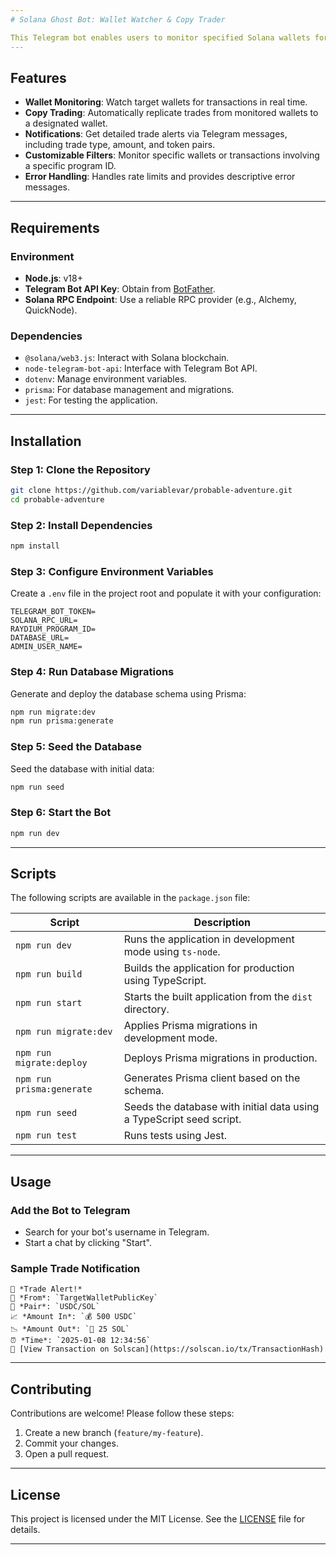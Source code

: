 ```yaml
---
# Solana Ghost Bot: Wallet Watcher & Copy Trader

This Telegram bot enables users to monitor specified Solana wallets for transactions and execute copy trades automatically. It's designed to be user-friendly and customizable, making it ideal for traders looking to streamline their workflow.
---
```


## Features

- **Wallet Monitoring**: Watch target wallets for transactions in real time.
- **Copy Trading**: Automatically replicate trades from monitored wallets to a designated wallet.
- **Notifications**: Get detailed trade alerts via Telegram messages, including trade type, amount, and token pairs.
- **Customizable Filters**: Monitor specific wallets or transactions involving a specific program ID.
- **Error Handling**: Handles rate limits and provides descriptive error messages.

---

## Requirements

### **Environment**

- **Node.js**: v18+
- **Telegram Bot API Key**: Obtain from [BotFather](https://core.telegram.org/bots#botfather).
- **Solana RPC Endpoint**: Use a reliable RPC provider (e.g., Alchemy, QuickNode).

### **Dependencies**

- `@solana/web3.js`: Interact with Solana blockchain.
- `node-telegram-bot-api`: Interface with Telegram Bot API.
- `dotenv`: Manage environment variables.
- `prisma`: For database management and migrations.
- `jest`: For testing the application.

---

## Installation

### **Step 1**: Clone the Repository

```bash
git clone https://github.com/variablevar/probable-adventure.git
cd probable-adventure
```

### **Step 2**: Install Dependencies

```bash
npm install
```

### **Step 3**: Configure Environment Variables

Create a `.env` file in the project root and populate it with your configuration:

```env
TELEGRAM_BOT_TOKEN=
SOLANA_RPC_URL=
RAYDIUM_PROGRAM_ID=
DATABASE_URL=
ADMIN_USER_NAME=
```

### **Step 4**: Run Database Migrations

Generate and deploy the database schema using Prisma:

```bash
npm run migrate:dev
npm run prisma:generate
```

### **Step 5**: Seed the Database

Seed the database with initial data:

```bash
npm run seed
```

### **Step 6**: Start the Bot

```bash
npm run dev
```

---

## Scripts

The following scripts are available in the `package.json` file:

| Script                    | Description                                                          |
| ------------------------- | -------------------------------------------------------------------- |
| `npm run dev`             | Runs the application in development mode using `ts-node`.            |
| `npm run build`           | Builds the application for production using TypeScript.              |
| `npm run start`           | Starts the built application from the `dist` directory.              |
| `npm run migrate:dev`     | Applies Prisma migrations in development mode.                       |
| `npm run migrate:deploy`  | Deploys Prisma migrations in production.                             |
| `npm run prisma:generate` | Generates Prisma client based on the schema.                         |
| `npm run seed`            | Seeds the database with initial data using a TypeScript seed script. |
| `npm run test`            | Runs tests using Jest.                                               |

---

## Usage

### **Add the Bot to Telegram**

- Search for your bot's username in Telegram.
- Start a chat by clicking "Start".

### **Sample Trade Notification**

```
💼 *Trade Alert!*
👤 *From*: `TargetWalletPublicKey`
🔄 *Pair*: `USDC/SOL`
📈 *Amount In*: `💰 500 USDC`
📉 *Amount Out*: `💎 25 SOL`
⏰ *Time*: `2025-01-08 12:34:56`
🔗 [View Transaction on Solscan](https://solscan.io/tx/TransactionHash)
```

---

## Contributing

Contributions are welcome! Please follow these steps:

1. Create a new branch (`feature/my-feature`).
2. Commit your changes.
3. Open a pull request.

---

## License

This project is licensed under the MIT License. See the [LICENSE](LICENSE) file for details.

---
